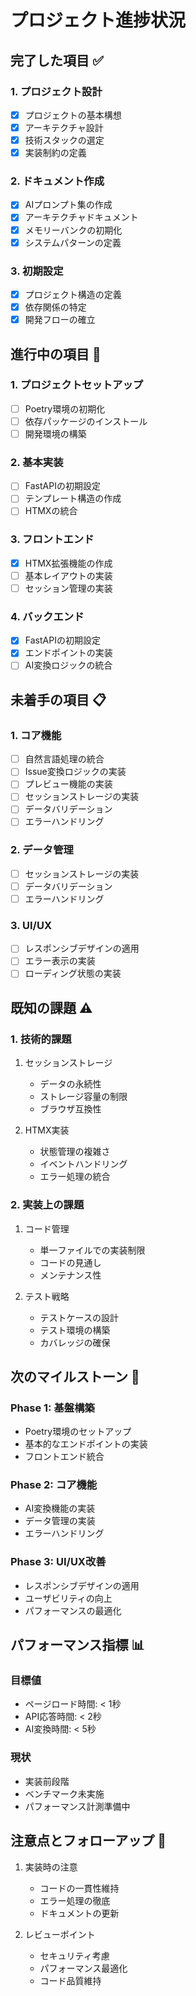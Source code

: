 # プロジェクト進捗状況

## 完了した項目 ✅

### 1. プロジェクト設計
- [x] プロジェクトの基本構想
- [x] アーキテクチャ設計
- [x] 技術スタックの選定
- [x] 実装制約の定義

### 2. ドキュメント作成
- [x] AIプロンプト集の作成
- [x] アーキテクチャドキュメント
- [x] メモリーバンクの初期化
- [x] システムパターンの定義

### 3. 初期設定
- [x] プロジェクト構造の定義
- [x] 依存関係の特定
- [x] 開発フローの確立

## 進行中の項目 🚧

### 1. プロジェクトセットアップ
- [ ] Poetry環境の初期化
- [ ] 依存パッケージのインストール
- [ ] 開発環境の構築

### 2. 基本実装
- [ ] FastAPIの初期設定
- [ ] テンプレート構造の作成
- [ ] HTMXの統合

### 3. フロントエンド
- [x] HTMX拡張機能の作成
- [ ] 基本レイアウトの実装
- [ ] セッション管理の実装

### 4. バックエンド
- [x] FastAPIの初期設定
- [x] エンドポイントの実装
- [ ] AI変換ロジックの統合

## 未着手の項目 📋

### 1. コア機能
- [ ] 自然言語処理の統合
- [ ] Issue変換ロジックの実装
- [ ] プレビュー機能の実装
- [ ] セッションストレージの実装
- [ ] データバリデーション
- [ ] エラーハンドリング

### 2. データ管理
- [ ] セッションストレージの実装
- [ ] データバリデーション
- [ ] エラーハンドリング

### 3. UI/UX
- [ ] レスポンシブデザインの適用
- [ ] エラー表示の実装
- [ ] ローディング状態の実装

## 既知の課題 ⚠️

### 1. 技術的課題
1. セッションストレージ
   - データの永続性
   - ストレージ容量の制限
   - ブラウザ互換性

2. HTMX実装
   - 状態管理の複雑さ
   - イベントハンドリング
   - エラー処理の統合

### 2. 実装上の課題
1. コード管理
   - 単一ファイルでの実装制限
   - コードの見通し
   - メンテナンス性

2. テスト戦略
   - テストケースの設計
   - テスト環境の構築
   - カバレッジの確保

## 次のマイルストーン 🎯

### Phase 1: 基盤構築
- Poetry環境のセットアップ
- 基本的なエンドポイントの実装
- フロントエンド統合

### Phase 2: コア機能
- AI変換機能の実装
- データ管理の実装
- エラーハンドリング

### Phase 3: UI/UX改善
- レスポンシブデザインの適用
- ユーザビリティの向上
- パフォーマンスの最適化

## パフォーマンス指標 📊

### 目標値
- ページロード時間: < 1秒
- API応答時間: < 2秒
- AI変換時間: < 5秒

### 現状
- 実装前段階
- ベンチマーク未実施
- パフォーマンス計測準備中

## 注意点とフォローアップ 📝

1. 実装時の注意
   - コードの一貫性維持
   - エラー処理の徹底
   - ドキュメントの更新

2. レビューポイント
   - セキュリティ考慮
   - パフォーマンス最適化
   - コード品質維持